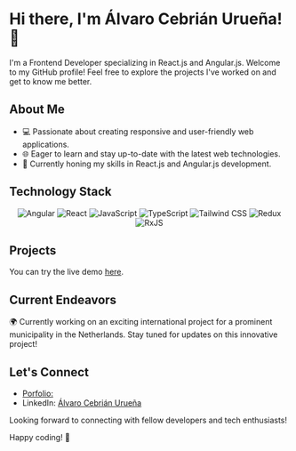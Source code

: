 # Hi there, I'm Álvaro Cebrián Urueña! 👋

I'm a Frontend Developer specializing in React.js and Angular.js. Welcome to my GitHub profile! Feel free to explore the projects I've worked on and get to know me better.

## About Me

- 💻 Passionate about creating responsive and user-friendly web applications.
- 🌐 Eager to learn and stay up-to-date with the latest web technologies.
- 🚀 Currently honing my skills in React.js and Angular.js development.

## Technology Stack

<p align="center">
  <img src="https://img.shields.io/badge/Angular-%23DD0031.svg?style=for-the-badge&logo=angular&logoColor=white" alt="Angular">
  <img src="https://img.shields.io/badge/React-%2320232a.svg?style=for-the-badge&logo=react&logoColor=61DAFB" alt="React">
  <img src="https://img.shields.io/badge/JavaScript-%23F7DF1E.svg?style=for-the-badge&logo=javascript&logoColor=black" alt="JavaScript">
  <img src="https://img.shields.io/badge/TypeScript-%23007ACC.svg?style=for-the-badge&logo=typescript&logoColor=white" alt="TypeScript">
  <img src="https://img.shields.io/badge/Tailwind_CSS-%231a202c.svg?style=for-the-badge&logo=tailwind-css&logoColor=61DAFB" alt="Tailwind CSS">
  <img src="https://img.shields.io/badge/Redux-%23593d88.svg?style=for-the-badge&logo=redux&logoColor=white" alt="Redux">
  <img src="https://img.shields.io/badge/RxJS-%23B7178C.svg?style=for-the-badge&logo=reactivex&logoColor=white" alt="RxJS">
</p>

## Projects

You can try the live demo [here](https://pokemonapp-45e99.firebaseapp.com/home).

## Current Endeavors

🌍 Currently working on an exciting international project for a prominent municipality in the Netherlands. Stay tuned for updates on this innovative project!

## Let's Connect
- [Porfolio: ](https://cebrianalvaro9.github.io/porfolioWebAlvaroCebrian/)
- LinkedIn: [Álvaro Cebrián Urueña](https://www.linkedin.com/in/alvaro-cebrian-urue%C3%B1a-810249265/)

Looking forward to connecting with fellow developers and tech enthusiasts!

Happy coding! 🚀
